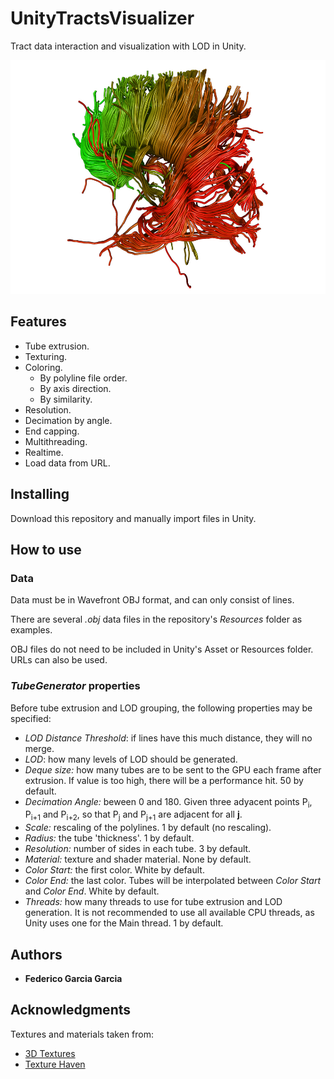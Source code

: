 # UnityTractsVisualizer
Tract data interaction and visualization with LOD in Unity.

![Obj](https://raw.githubusercontent.com/FedericoGarciaGarcia/UnityTubeExtrusion/master/Images/Corpus%20callosum%20AO.jpg)

## Features

* Tube extrusion.
* Texturing.
* Coloring.
    * By polyline file order.
    * By axis direction.
    * By similarity.
* Resolution.
* Decimation by angle.
* End capping.
* Multithreading.
* Realtime.
* Load data from URL.

## Installing

Download this repository and manually import files in Unity.

## How to use

### Data

Data must be in Wavefront OBJ format, and can only consist of lines.

There are several *.obj* data files in the repository's *Resources* folder as examples.

OBJ files do not need to be included in Unity's Asset or Resources folder. URLs can also be used.

### *TubeGenerator* properties

Before tube extrusion and LOD grouping, the following properties may be specified:

* *LOD Distance Threshold*: if lines have this much distance, they will no merge.
* *LOD*: how many levels of LOD should be generated.
* *Deque size:* how many tubes are to be sent to the GPU each frame after extrusion. If value is too high, there will be a performance hit. 50 by default.
* *Decimation Angle:* beween 0 and 180. Given three adyacent points P<sub>i</sub>, P<sub>i+1</sub> and P<sub>i+2</sub>, so that P<sub>j</sub> and P<sub>j+1</sub> are adjacent for all **j**.
* *Scale:* rescaling of the polylines. 1 by default (no rescaling).
* *Radius:* the tube 'thickness'. 1 by default.
* *Resolution:* number of sides in each tube. 3 by default.
* *Material:* texture and shader material. None by default.
* *Color Start:* the first color. White by default.
* *Color End:* the last color. Tubes will be interpolated between *Color Start* and *Color End*. White by default.
* *Threads:* how many threads to use for tube extrusion and LOD generation. It is not recommended to use all available CPU threads, as Unity uses one for the Main thread. 1 by default.

## Authors

* **Federico Garcia Garcia**

## Acknowledgments

Textures and materials taken from:
* [3D Textures](https://3dtextures.me/)
* [Texture Haven](https://texturehaven.com/textures/)